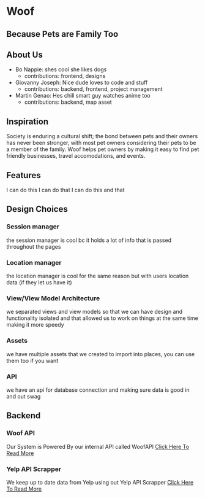 # Woof
## Because Pets are Family Too

## About Us
- Bo Nappie: shes cool she likes dogs
    - contributions: frontend, designs
- Giovanny Joseph: Nice dude loves to code and stuff
    - contributions: backend, frontend, project management
- Martin Genao: Hes chill smart guy watches anime too
    - contributions: backend, map asset
## Inspiration
Society is enduring a cultural shift; the bond between pets and their owners has never been stronger, with most pet owners considering their pets to be a member of the family. Woof helps pet owners by making it easy to find pet friendly businesses, travel accomodations, and events.
## Features
I can do this
I can do that
I can do this and that
## Design Choices
### Session manager 
the session manager is cool bc it holds a lot of info that is passed throughout the pages
### Location manager
the location manager is cool for the same reason but with users location data (if they let us have it)
### View/View Model Architecture
we separated views and view models so that we can have design and functionality isolated and that allowed us to work on things at the same time making it more speedy
### Assets
we have multiple assets that we created to import into places, you can use them too if you want
### API
we have an api for database connection and making sure data is good in and out swag
## Backend
### Woof API
Our System is Powered By our internal API called WoofAPI
[Click Here To Read More](API/layout.md)
### Yelp API Scrapper
We keep up to date data from Yelp using out Yelp API Scrapper [Click Here To Read More](3rdParty_API/layout.md)
